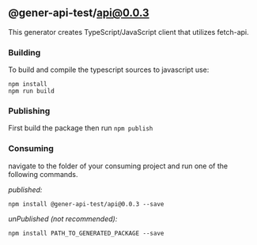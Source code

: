 ## @gener-api-test/api@0.0.3

This generator creates TypeScript/JavaScript client that utilizes fetch-api.

### Building

To build and compile the typescript sources to javascript use:
```
npm install
npm run build
```

### Publishing

First build the package then run ```npm publish```

### Consuming

navigate to the folder of your consuming project and run one of the following commands.

_published:_

```
npm install @gener-api-test/api@0.0.3 --save
```

_unPublished (not recommended):_

```
npm install PATH_TO_GENERATED_PACKAGE --save
